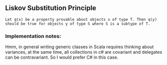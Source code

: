 ## Liskov Substitution Principle

```text
Let q(x) be a property provable about objects x of type T. Then q(y) should be true for objects y of type S where S is a subtype of T.
```

### Implementation notes:

Hmm, in general writing generic classes in Scala requires thinking about variances, at the same time, all collections in
c# are covariant and delegates can be contravariant. So I would prefer C# in this case.